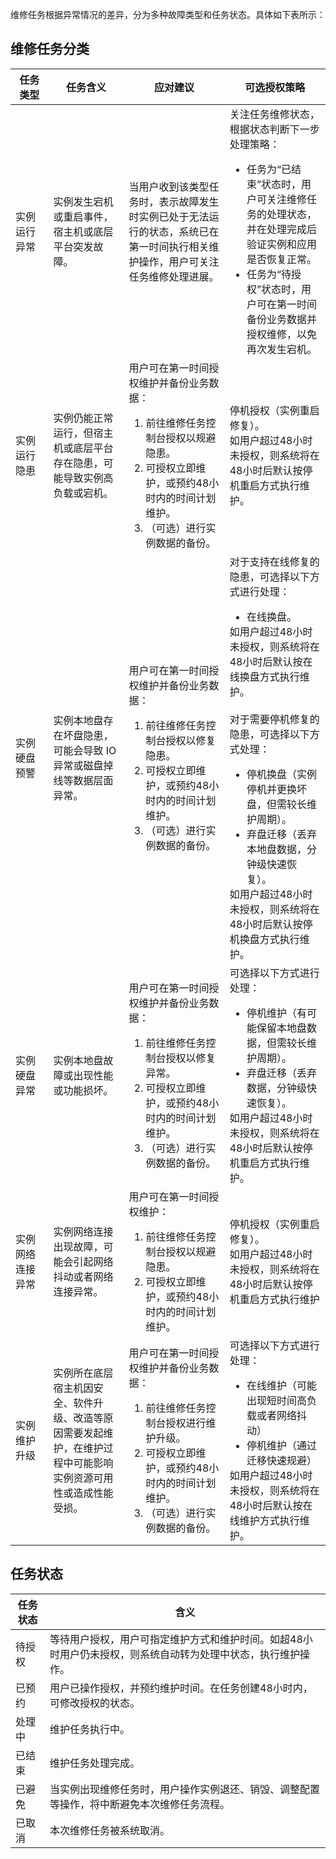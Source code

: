 
维修任务根据异常情况的差异，分为多种故障类型和任务状态。具体如下表所示：

## 维修任务分类

<table>
<thead>
<tr>
<th style="
    width: 12%;
">任务类型</th>
<th style="
    width: 24%;
">任务含义</th>
<th style="
    width: 32%;
">应对建议</th>
<th style="
    width: 32%;
">可选授权策略</th>
</tr>
</thead>
<tbody><tr>
<td>实例运行异常</td>
<td>实例发生宕机或重启事件，宿主机或底层平台突发故障。</td>
<td>当用户收到该类型任务时，表示故障发生时实例已处于无法运行的状态，系统已在第一时间执行相关维护操作，用户可关注任务维修处理进展。</td>
<td>关注任务维修状态，根据状态判断下一步处理策略：
<ul style="margin-bottom:0px">
<li>任务为“已结束”状态时，用户可关注维修任务的处理状态，并在处理完成后验证实例和应用是否恢复正常。</li>
<li>任务为“待授权”状态时，用户可在第一时间备份业务数据并授权维修，以免再次发生宕机。</li>
</ul>
</td>
</tr>
<tr>
<td>实例运行隐患</td>
<td>实例仍能正常运行，但宿主机或底层平台存在隐患，可能导致实例高负载或宕机。</td>
<td>用户可在第一时间授权维护并备份业务数据：
<ol style="margin-bottom:0px">
<li>前往维修任务控制台授权以规避隐患。</li>
<li>可授权立即维护，或预约48小时内的时间计划维护。</li>
<li>（可选）进行实例数据的备份。</li>
</ol>
</td>
<td>停机授权（实例重启修复）。<br>如用户超过48小时未授权，则系统将在48小时后默认按停机重启方式执行维护。</td>
</tr>
<tr>
<td>实例硬盘预警</td>
<td>实例本地盘存在坏盘隐患，可能会导致 IO 异常或磁盘掉线等数据层面异常。</td>
<td>用户可在第一时间授权维护并备份业务数据：
<ol style="margin-bottom:0px">
<li>前往维修任务控制台授权以修复隐患。</li>
<li>可授权立即维护，或预约48小时内的时间计划维护。</li>
<li>（可选）进行实例数据的备份。</li>
<td>对于支持在线修复的隐患，可选择以下方式进行处理：
<ul style="margin-bottom:0px">
<li>在线换盘。</li>
</ul>
如用户超过48小时未授权，则系统将在48小时后默认按在线换盘方式执行维护。<br><br>
对于需要停机修复的隐患，可选择以下方式处理：
<ul style="margin-bottom:0px">
<li>停机换盘（实例停机并更换坏盘，但需较长维护周期）。</li>
<li>弃盘迁移（丢弃本地盘数据，分钟级快速恢复）。</li>
</ul>如用户超过48小时未授权，则系统将在48小时后默认按停机换盘方式执行维护。
</td>
</tr>
<tr>
<td>实例硬盘异常</td>
<td>实例本地盘故障或出现性能或功能损坏。</td>
<td>用户可在第一时间授权维护并备份业务数据：
<ol style="margin-bottom:0px">
<li>前往维修任务控制台授权以修复异常。</li>
<li>可授权立即维护，或预约48小时内的时间计划维护。</li>
<li>（可选）进行实例数据的备份。</li>
<td>可选择以下方式进行处理：
<ul style="margin-bottom:0px">
<li>停机维护（有可能保留本地盘数据，但需较长维护周期）。</li>
<li>弃盘迁移（丢弃数据，分钟级快速恢复）。</li>
</ul>如用户超过48小时未授权，则系统将在48小时后默认按停机重启方式执行维护。
</td>
</tr>
<tr>
<td>实例网络连接异常</td>
<td>实例网络连接出现故障，可能会引起网络抖动或者网络连接异常。</td>
<td>用户可在第一时间授权维护：
<ol style="margin-bottom:0px">
<li>前往维修任务控制台授权以规避隐患。</li>
<li>可授权立即维护，或预约48小时内的时间计划维护。</li>
</ol>
</td>
<td>停机授权（实例重启修复）。<br>如用户超过48小时未授权，则系统将在48小时后默认按停机重启方式执行维护</td>
</tr>
<tr>
<td>实例维护升级</td>
<td>	实例所在底层宿主机因安全、软件升级、改造等原因需要发起维护，在维护过程中可能影响实例资源可用性或造成性能受损。</td>
<td>用户可在第一时间授权维护并备份业务数据：
<ol style="margin-bottom:0px">
<li>前往维修任务控制台授权进行维护升级。</li>
<li>可授权立即维护，或预约48小时内的时间计划维护。</li>
<li>（可选）进行实例数据的备份。</li>
</ol>
</td>
<td>可选择以下方式进行处理：
<ul style="margin-bottom:0px">
<li>在线维护（可能出现短时间高负载或者网络抖动）</li>
<li>停机维护（通过迁移快速规避）</li>
</ul>如用户超过48小时未授权，则系统将在48小时后默认按在线维护方式执行维护。
</tr>
</tbody></table>



## 任务状态

| 任务状态 | 含义                                                         |
| -------- | ------------------------------------------------------------ |
| 待授权   | 等待用户授权，用户可指定维护方式和维护时间。如超48小时用户仍未授权，则系统自动转为处理中状态，执行维护操作。 |
| 已预约   | 用户已操作授权，并预约维护时间。在任务创建48小时内，可修改授权的状态。 |
| 处理中   | 维护任务执行中。                                               |
| 已结束   | 维护任务处理完成。                                            |
| 已避免   | 当实例出现维修任务时，用户操作实例退还、销毁、调整配置等操作，将中断避免本次维修任务流程。 |
| 已取消   | 本次维修任务被系统取消。                                       |

